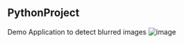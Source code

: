  **PythonProject**
----------------
Demo Application to detect blurred images
![image](https://user-images.githubusercontent.com/67130044/203701494-78bf142b-392e-4bb6-9185-d2cee30e6bf1.png)

